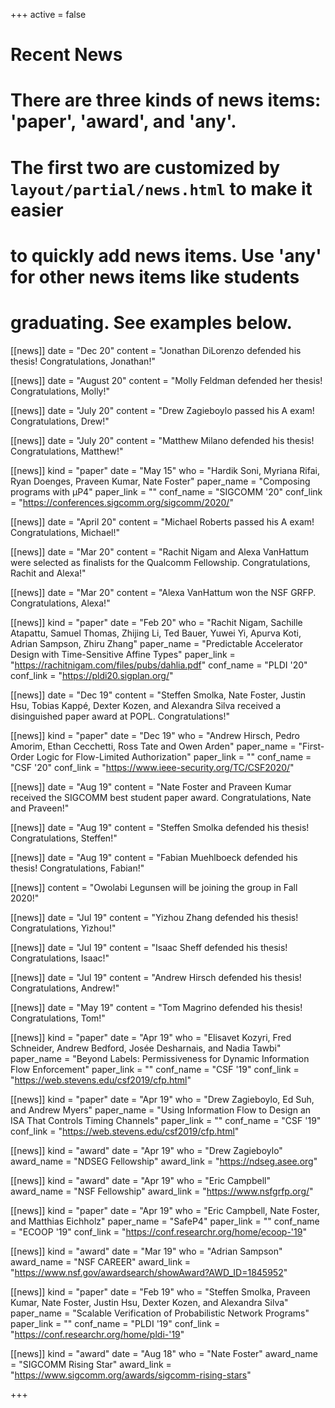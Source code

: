 +++
active = false

# Recent News
# There are three kinds of news items: 'paper', 'award', and 'any'.
# The first two are customized by `layout/partial/news.html` to make it easier
# to quickly add news items. Use 'any' for other news items like students
# graduating. See examples below.

[[news]]
  date = "Dec 20"
  content = "Jonathan DiLorenzo defended his thesis! Congratulations, Jonathan!"

[[news]]
  date = "August 20"
  content = "Molly Feldman defended her thesis! Congratulations, Molly!"

[[news]]
  date = "July 20"
  content = "Drew Zagieboylo passed his A exam! Congratulations, Drew!"

[[news]]
  date = "July 20"
  content = "Matthew Milano defended his thesis! Congratulations, Matthew!"

[[news]]
  kind = "paper"
  date = "May 15"
  who = "Hardik Soni, Myriana Rifai, Ryan Doenges, Praveen Kumar, Nate Foster"
  paper_name = "Composing programs with μP4"
  paper_link = ""
  conf_name = "SIGCOMM '20"
  conf_link = "https://conferences.sigcomm.org/sigcomm/2020/"

[[news]]
  date = "April 20"
  content = "Michael Roberts passed his A exam! Congratulations, Michael!"

[[news]]
  date = "Mar 20"
  content = "Rachit Nigam and Alexa VanHattum were selected as finalists for the Qualcomm Fellowship. Congratulations, Rachit and Alexa!"

[[news]]
  date = "Mar 20"
  content = "Alexa VanHattum won the NSF GRFP. Congratulations, Alexa!"

[[news]]
  kind = "paper"
  date = "Feb 20"
  who = "Rachit Nigam, Sachille Atapattu, Samuel Thomas, Zhijing Li, Ted Bauer, Yuwei Yi, Apurva Koti, Adrian Sampson, Zhiru Zhang"
  paper_name = "Predictable Accelerator Design with Time-Sensitive Affine Types"
  paper_link = "https://rachitnigam.com/files/pubs/dahlia.pdf"
  conf_name = "PLDI '20"
  conf_link = "https://pldi20.sigplan.org/"

[[news]]
  date = "Dec 19"
  content = "Steffen Smolka, Nate Foster, Justin Hsu, Tobias Kappé, Dexter Kozen, and Alexandra Silva received a disinguished paper award at POPL. Congratulations!"

[[news]]
  kind = "paper"
  date = "Dec 19"
  who = "Andrew Hirsch, Pedro Amorim, Ethan Cecchetti, Ross Tate and Owen Arden"
  paper_name = "First-Order Logic for Flow-Limited Authorization"
  paper_link = ""
  conf_name = "CSF '20"
  conf_link = "https://www.ieee-security.org/TC/CSF2020/"


[[news]]
  date = "Aug 19"
  content = "Nate Foster and Praveen Kumar received the SIGCOMM best student paper award. Congratulations, Nate and Praveen!"

[[news]]
  date = "Aug 19"
  content = "Steffen Smolka defended his thesis! Congratulations, Steffen!"

[[news]]
  date = "Aug 19"
  content = "Fabian Muehlboeck defended his thesis! Congratulations, Fabian!"

[[news]]
  content = "Owolabi Legunsen will be joining the group in Fall 2020!"

[[news]]
  date = "Jul 19"
  content = "Yizhou Zhang defended his thesis! Congratulations, Yizhou!"

[[news]]
  date = "Jul 19"
  content = "Isaac Sheff defended his thesis! Congratulations, Isaac!"

[[news]]
  date = "Jul 19"
  content = "Andrew Hirsch defended his thesis! Congratulations, Andrew!"

[[news]]
  date = "May 19"
  content = "Tom Magrino defended his thesis! Congratulations, Tom!"

[[news]]
  kind = "paper"
  date = "Apr 19"
  who = "Elisavet Kozyri, Fred Schneider, Andrew Bedford, Josée Desharnais, and Nadia Tawbi"
  paper_name = "Beyond Labels: Permissiveness for Dynamic Information Flow Enforcement"
  paper_link = ""
  conf_name = "CSF '19"
  conf_link = "https://web.stevens.edu/csf2019/cfp.html"

[[news]]
  kind = "paper"
  date = "Apr 19"
  who = "Drew Zagieboylo, Ed Suh, and Andrew Myers"
  paper_name = "Using Information Flow to Design an ISA That Controls Timing Channels"
  paper_link = ""
  conf_name = "CSF '19"
  conf_link = "https://web.stevens.edu/csf2019/cfp.html"

[[news]]
  kind = "award"
  date = "Apr 19"
  who = "Drew Zagieboylo"
  award_name = "NDSEG Fellowship"
  award_link = "https://ndseg.asee.org"

[[news]]
  kind = "award"
  date = "Apr 19"
  who = "Eric Campbell"
  award_name = "NSF Fellowship"
  award_link = "https://www.nsfgrfp.org/"

[[news]]
  kind = "paper"
  date = "Apr 19"
  who = "Eric Campbell, Nate Foster, and Matthias Eichholz"
  paper_name = "SafeP4"
  paper_link = ""
  conf_name = "ECOOP '19"
  conf_link = "https://conf.researchr.org/home/ecoop-'19"

[[news]]
  kind = "award"
  date = "Mar 19"
  who = "Adrian Sampson"
  award_name = "NSF CAREER"
  award_link = "https://www.nsf.gov/awardsearch/showAward?AWD_ID=1845952"

[[news]]
  kind = "paper"
  date = "Feb 19"
  who = "Steffen Smolka, Praveen Kumar, Nate Foster, Justin Hsu, Dexter Kozen, and Alexandra Silva"
  paper_name = "Scalable Verification of Probabilistic Network Programs"
  paper_link = ""
  conf_name = "PLDI '19"
  conf_link = "https://conf.researchr.org/home/pldi-'19"

[[news]]
  kind = "award"
  date = "Aug 18"
  who = "Nate Foster"
  award_name = "SIGCOMM Rising Star"
  award_link = "https://www.sigcomm.org/awards/sigcomm-rising-stars"

+++
